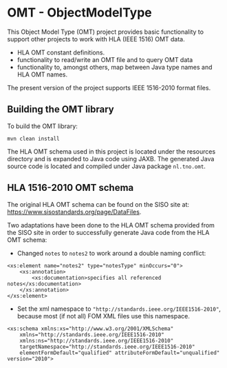 # OMT - ObjectModelType
This Object Model Type (OMT) project provides basic functionality to support other projects to work with HLA (IEEE 1516) OMT data.
- HLA OMT constant definitions.
- functionality to read/write an OMT file and to query OMT data
- functionality to, amongst others, map between Java type names and HLA OMT names.

The present version of the project supports IEEE 1516-2010 format files.

## Building the OMT library

To build the OMT library:

````
mvn clean install
```` 

The HLA OMT schema used in this project is located under the resources directory and is expanded to Java code using JAXB. The generated Java source code is located and compiled under Java package `nl.tno.omt`.

## HLA 1516-2010 OMT schema
The original HLA OMT schema can be found on the SISO site at: https://www.sisostandards.org/page/DataFiles.

Two adaptations have been done to the HLA OMT schema provided from the SISO site in order to successfully generate Java code from the HLA OMT schema:

- Changed `notes` to `notes2` to work around a double naming conflict:

````
<xs:element name="notes2" type="notesType" minOccurs="0">
	<xs:annotation>
		<xs:documentation>specifies all referenced notes</xs:documentation>
	</xs:annotation>
</xs:element>
````

- Set the xml namespace to `"http://standards.ieee.org/IEEE1516-2010"`, because most (if not all) FOM XML files use this namespace.

````
<xs:schema xmlns:xs="http://www.w3.org/2001/XMLSchema"
	xmlns="http://standards.ieee.org/IEEE1516-2010"
	xmlns:ns="http://standards.ieee.org/IEEE1516-2010"
	targetNamespace="http://standards.ieee.org/IEEE1516-2010"
	elementFormDefault="qualified" attributeFormDefault="unqualified" version="2010">
````
